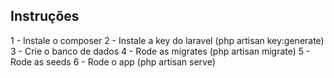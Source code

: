 
## Instruções

1 -  Instale o composer
2 -  Instale a key do laravel (php artisan key:generate)
3 -  Crie o banco de dados
4 -  Rode as migrates (php artisan migrate)
5 -  Rode as seeds
6 -  Rode o app (php artisan serve)
